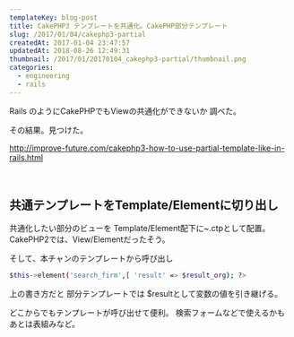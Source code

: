 ```yaml
---
templateKey: blog-post
title: CakePHP3 テンプレートを共通化。CakePHP部分テンプレート
slug: /2017/01/04/cakephp3-partial
createdAt: 2017-01-04 23:47:57
updatedAt: 2018-08-26 12:49:31
thumbnail: /2017/01/20170104_cakephp3-partial/thumbnail.png
categories:
  - engineering
  - rails
---
```


Rails のようにCakePHPでもViewの共通化ができないか
調べた。

その結果。見つけた。

<a href="http://improve-future.com/cakephp3-how-to-use-partial-template-like-in-rails.html">http://improve-future.com/cakephp3-how-to-use-partial-template-like-in-rails.html</a>

<div class="after-intro"></div>

&nbsp;
<h2>共通テンプレートをTemplate/Elementに切り出し</h2>
共通化したい部分のビューを
Template/Element配下に~.ctpとして配置。
CakePHP2では、View/Elementだったそう。

そして、本チャンのテンプレートから呼び出し
```bash
$this->element('search_firm',[ 'result' => $result_org); ?>

```
上の書き方だと
部分テンプレートでは $resultとして変数の値を引き継げる。

どこからでもテンプレートが呼び出せて便利。
検索フォームなどで使えるかも
あとは表組みなど。
